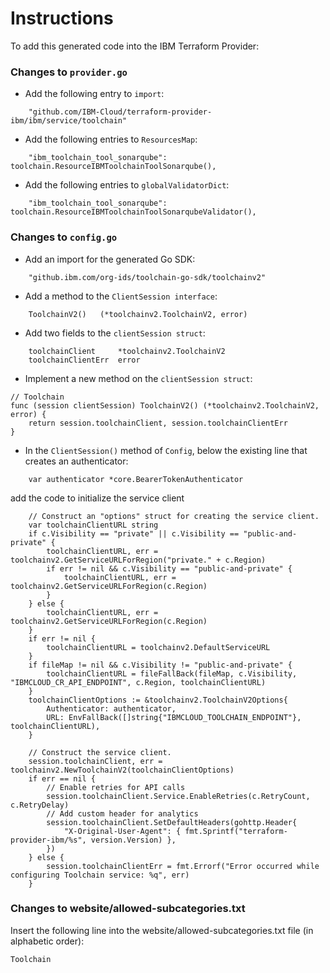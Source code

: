 # Instructions

To add this generated code into the IBM Terraform Provider:

### Changes to `provider.go`

- Add the following entry to `import`:
```
	"github.com/IBM-Cloud/terraform-provider-ibm/ibm/service/toolchain"

```

- Add the following entries to `ResourcesMap`:
```
    "ibm_toolchain_tool_sonarqube": toolchain.ResourceIBMToolchainToolSonarqube(),
```

- Add the following entries to `globalValidatorDict`:
``` 
    "ibm_toolchain_tool_sonarqube": toolchain.ResourceIBMToolchainToolSonarqubeValidator(),
```

### Changes to `config.go`

- Add an import for the generated Go SDK:
```
    "github.ibm.com/org-ids/toolchain-go-sdk/toolchainv2"
```

- Add a method to the `ClientSession interface`:
```
    ToolchainV2()   (*toolchainv2.ToolchainV2, error)
```

- Add two fields to the `clientSession struct`:
```
    toolchainClient     *toolchainv2.ToolchainV2
    toolchainClientErr  error
```

- Implement a new method on the `clientSession struct`:
```
// Toolchain
func (session clientSession) ToolchainV2() (*toolchainv2.ToolchainV2, error) {
    return session.toolchainClient, session.toolchainClientErr
}
```

- In the `ClientSession()` method of `Config`, below the existing line that creates an authenticator:
```
    var authenticator *core.BearerTokenAuthenticator
```
  add the code to initialize the service client
```
    // Construct an "options" struct for creating the service client.
    var toolchainClientURL string
    if c.Visibility == "private" || c.Visibility == "public-and-private" {
        toolchainClientURL, err = toolchainv2.GetServiceURLForRegion("private." + c.Region)
        if err != nil && c.Visibility == "public-and-private" {
            toolchainClientURL, err = toolchainv2.GetServiceURLForRegion(c.Region)
        }
    } else {
        toolchainClientURL, err = toolchainv2.GetServiceURLForRegion(c.Region)
    }
    if err != nil {
        toolchainClientURL = toolchainv2.DefaultServiceURL
    }
    if fileMap != nil && c.Visibility != "public-and-private" {
		toolchainClientURL = fileFallBack(fileMap, c.Visibility, "IBMCLOUD_CR_API_ENDPOINT", c.Region, toolchainClientURL)
	}
    toolchainClientOptions := &toolchainv2.ToolchainV2Options{
        Authenticator: authenticator,
        URL: EnvFallBack([]string{"IBMCLOUD_TOOLCHAIN_ENDPOINT"}, toolchainClientURL),
    }

    // Construct the service client.
    session.toolchainClient, err = toolchainv2.NewToolchainV2(toolchainClientOptions)
    if err == nil {
        // Enable retries for API calls
        session.toolchainClient.Service.EnableRetries(c.RetryCount, c.RetryDelay)
        // Add custom header for analytics
        session.toolchainClient.SetDefaultHeaders(gohttp.Header{
            "X-Original-User-Agent": { fmt.Sprintf("terraform-provider-ibm/%s", version.Version) },
        })
    } else {
        session.toolchainClientErr = fmt.Errorf("Error occurred while configuring Toolchain service: %q", err)
    }
```

### Changes to website/allowed-subcategories.txt  

Insert the following line into the website/allowed-subcategories.txt file (in alphabetic order):

```
Toolchain
``` 
